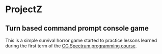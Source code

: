 # ProjectZ
## Turn based command prompt console game

This is a simple survival horror game started to practice lessons learned during the first term of the [CG Spectrum programming course](https://www.cgspectrum.com/courses/game-programming-diploma).
